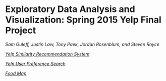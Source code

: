 # Exploratory Data Analysis and Visualization: Spring 2015 Yelp Final Project

*Sam Guleff, Justin Law, Tony Paek, Jordan Rosenblum, and Steven Royce*

*[Yelp Similarity Recommendation System](http://jmrosen155.shinyapps.io/YelpRecommendationSystemFinal)*

*[Yelp User Preference Search](http://run.plnkr.co/plunks/jRIGKXMZLDn5xrMJgqTl/)*

*[Food Map](https://cdn.rawgit.com/CUDSY/Yelp/master/FoodMap/foodMap.html)*




